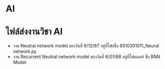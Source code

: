 # AI
ไฟล์ส่งงานวิชา AI
=======

- งาน Neutral network model ของวันที่ 9/12/67 อยู่ที่ไฟล์ชื่อ 6510301011_Neural network.py
- งาน Recurrent Neutral network model ของวันที่ 6/01/68 อยู่ที่โฟลเดอร์ ชื่อ RNN Model